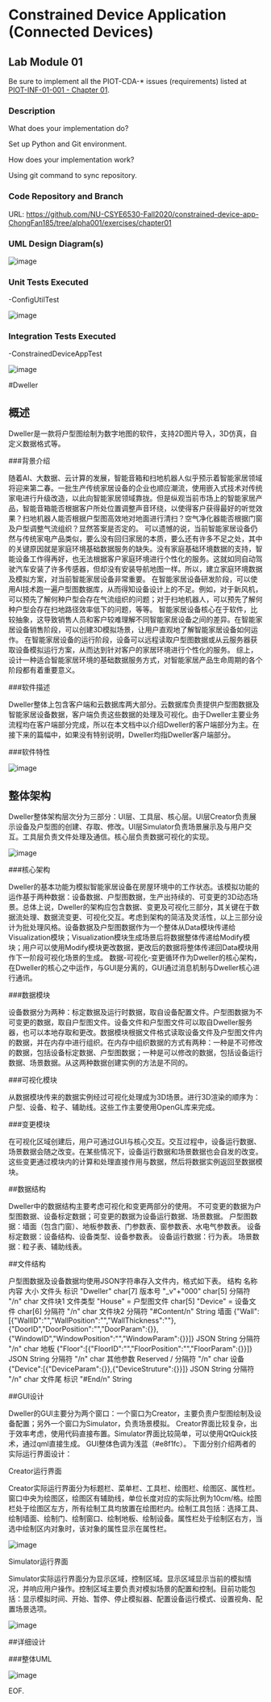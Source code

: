 # Constrained Device Application (Connected Devices)

## Lab Module 01

Be sure to implement all the PIOT-CDA-* issues (requirements) listed at [PIOT-INF-01-001 - Chapter 01](https://github.com/orgs/programming-the-iot/projects/1#column-9974937).

### Description

What does your implementation do?

Set up Python and Git environment.

How does your implementation work?

Using git command to sync repository.

### Code Repository and Branch

URL: https://github.com/NU-CSYE6530-Fall2020/constrained-device-app-ChongFan185/tree/alpha001/exercises/chapter01

### UML Design Diagram(s)

![image](cda.png)

### Unit Tests Executed

-ConfigUtilTest

![image](UnitTest.png)

### Integration Tests Executed

-ConstrainedDeviceAppTest

![image](IntergrationTest.png)

#Dweller

## 概述

Dweller是一款将户型图绘制为数字地图的软件，支持2D图片导入，3D仿真，自定义数据格式等。

###背景介绍

随着AI、大数据、云计算的发展，智能音箱和扫地机器人似乎预示着智能家居领域将迎来第二春。一批生产传统家居设备的企业也顺应潮流，使用嵌入式技术对传统家电进行升级改造，以此向智能家居领域靠拢。但是纵观当前市场上的智能家居产品，智能音箱能否根据客户所处位置调整声音环绕，以使得客户获得最好的听觉效果？扫地机器人能否根据户型图高效地对地面进行清扫？空气净化器能否根据门窗及户型调整气流组织？显然答案是否定的。
可以遗憾的说，当前智能家居设备仍然与传统家电产品类似，要么没有回归家居的本质，要么还有许多不足之处，其中的关键原因就是家庭环境基础数据服务的缺失。没有家庭基础环境数据的支持，智能设备工作得再好，也无法根据客户家庭环境进行个性化的服务。这就如同自动驾驶汽车安装了许多传感器，但却没有安装导航地图一样。所以，建立家庭环境数据及模拟方案，对当前智能家居设备非常重要。
在智能家居设备研发阶段，可以使用AI技术跑一遍户型图数据库，从而得知设备设计上的不足。例如，对于新风机，可以预先了解何种户型会存在气流组织的问题；对于扫地机器人，可以预先了解何种户型会存在扫地路径效率低下的问题，等等。
智能家居设备核心在于软件，比较抽象，这导致销售人员和客户较难理解不同智能家居设备之间的差异。在智能家居设备销售阶段，可以创建3D模拟场景，让用户直观地了解智能家居设备如何运作。
在智能家居设备的运行阶段，设备可以远程读取户型图数据或从云服务器获取设备模拟运行方案，从而达到针对客户的家居环境进行个性化的服务。
综上，设计一种适合智能家居环境的基础数据服务方式，对智能家居产品生命周期的各个阶段都有着重要意义。

###软件描述

Dweller整体上包含客户端和云数据库两大部分。云数据库负责提供户型图数据及智能家居设备数据，客户端负责这些数据的处理及可视化。由于Dweller主要业务流程均在客户端部分完成，所以在本文档中以介绍Dweller的客户端部分为主。在接下来的篇幅中，如果没有特别说明，Dweller均指Dweller客户端部分。

###软件特性

![image](doc/component.png)

## 整体架构

Dweller整体架构层次分为三部分：UI层、工具层、核心层。UI层Creator负责展示设备及户型图的创建、存取、修改。UI层Simulator负责场景展示及与用户交互。工具层负责文件处理及通信。核心层负责数据可视化的实现。

![image](doc/c2.png)

###核心架构

Dweller的基本功能为模拟智能家居设备在房屋环境中的工作状态。该模拟功能的运作基于两种数据：设备数据、户型图数据，生产出持续的、可变更的3D动态场景。总体上说，Dweller的架构应包含数据、变更及可视化三部分，其关键在于数据流处理、数据流变更、可视化交互。考虑到架构的简洁及灵活性，以上三部分设计为批处理风格。设备数据及户型图数据作为一个整体从Data模块传递给Visualization模块；Visualization模块生成场景后将数据整体传递给Modify模块；用户可以使用Modify模块更改数据，更改后的数据将整体传递回Data模块用作下一阶段可视化场景的生成。
数据-可视化-变更循环作为Dweller的核心架构，在Dweller的核心之中运作，与GUI是分离的，GUI通过消息机制与Dweller核心进行通讯。

###数据模块

设备数据分为两种：标定数据及运行时数据，取自设备配置文件。户型图数据为不可变更的数据，取自户型图文件。设备文件和户型图文件可以取自Dweller服务器，也可以本地存取和更改。数据模块根据文件格式读取设备文件及户型图文件内的数据，并在内存中进行组织。在内存中组织数据的方式有两种：一种是不可修改的数据，包括设备标定数据、户型图数据；一种是可以修改的数据，包括设备运行数据、场景数据。从这两种数据创建实例的方法是不同的。

###可视化模块

从数据模块传来的数据实例经过可视化处理成为3D场景。进行3D渲染的顺序为：户型、设备、粒子、辅助线。这些工作主要使用OpenGL库来完成。

###变更模块

在可视化区域创建后，用户可通过GUI与核心交互。交互过程中，设备运行数据、场景数据会随之改变。在某些情况下，设备运行数据和场景数据也会自发的改变。这些变更通过模块内的计算和处理直接作用与数据，然后将数据实例返回至数据模块。

##数据结构

Dweller中的数据结构主要考虑可视化和变更两部分的使用。
不可变更的数据为户型图数据、设备标定数据；可变更的数据为设备运行数据、场景数据。
户型图数据：墙面（包含门窗）、地板参数表、门参数表、窗参数表、水电气参数表。
设备标定数据：设备结构、设备类型、设备参数表。
设备运行数据：行为表。
场景数据：粒子表、辅助线表。

##文件结构

户型图数据及设备数据均使用JSON字符串存入文件内，格式如下表。
结构	名称	内容	大小
文件头	标识	"Dweller"	char[7]
	版本号	"_v"+"000"	char[5]
	分隔符	"/n"	char
文件块1	文件类型	"House" = 户型图文件	char[5]
		"Device" = 设备文件	char[6]
	分隔符	"/n"	char
文件块2	分隔符	"#Content/n"	String
	墙面	{"Wall":[{"WallID":"","WallPosition":"","WallThickness":""},{"DoorID","DoorPosition":"","DoorParam":{}},{"WindowID","WindowPosition":"","WindowParam":{}}]}	JSON String
	分隔符	"/n"	char
	地板	{"Floor":[{"FloorID":"","FloorPosition":"","FloorParam":{}}]}	JSON String
	分隔符	"/n"	char
	其他参数	Reserved	/
	分隔符	"/n"	char
	设备	{"Device":[{"DeviceParam":{}},{"DeviceStruture":{}}]}	JSON String
	分隔符	"/n"	char
文件尾	标识	"#End/n"	String


##GUI设计

Dweller的GUI主要分为两个窗口：一个窗口为Creator，主要负责户型图绘制及设备配置；另外一个窗口为Simulator，负责场景模拟。
Creator界面比较复杂，出于效率考虑，使用代码直接布置。Simulator界面比较简单，可以使用QtQuick技术，通过qml直接生成。
GUI整体色调为浅蓝（#e8f1fc）。
下面分别介绍两者的实际运行界面设计：

Creator运行界面

Creator实际运行界面分为标题栏、菜单栏、工具栏、绘图栏、绘图区、属性栏。窗口中央为绘图区，绘图区有辅助线，单位长度对应的实际比例为10cm/格。绘图栏处于绘图区左方，所有绘制工具均放置在绘图栏内。绘制工具包括：选择工具、绘制墙面、绘制门、绘制窗口、绘制地板、绘制设备。属性栏处于绘制区右方，当选中绘制区内对象时，该对象的属性显示在属性栏。

![image](doc/UI1.png)

Simulator运行界面

Simulator实际运行界面分为显示区域，控制区域。显示区域显示当前的模拟情况，并响应用户操作。控制区域主要负责对模拟场景的配置和控制。目前功能包括：显示模拟时间、开始、暂停、停止模拟器、配置设备运行模式、设置视角、配置场景选项。

![image](doc/UI2.png)

##详细设计

###整体UML

![image](doc/DwellerUML.png)

EOF.